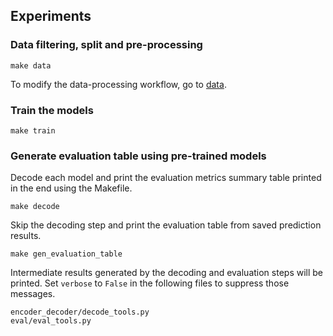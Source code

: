## Experiments

### Data filtering, split and pre-processing
```
make data
```
To modify the data-processing workflow, go to [data](/data).

### Train the models
```
make train
```

### Generate evaluation table using pre-trained models
Decode each model and print the evaluation metrics summary table printed in the end using the Makefile.
```
make decode
```

Skip the decoding step and print the evaluation table from saved prediction results.
```
make gen_evaluation_table
```

Intermediate results generated by the decoding and evaluation steps will be printed. Set `verbose` to `False` in the following files to suppress those messages.
```
encoder_decoder/decode_tools.py
eval/eval_tools.py
```
